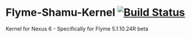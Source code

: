 # Flyme-Shamu-Kernel [![Build Status](https://travis-ci.org/ryanguy426/Flyme-Shamu-Kernel.svg?branch=android-msm-shamu-3.10-lollipop-release)](https://travis-ci.org/ryanguy426/Flyme-Shamu-Kernel)
Kernel for Nexus 6 - Specifically for Flyme 5.1.10.24R beta
